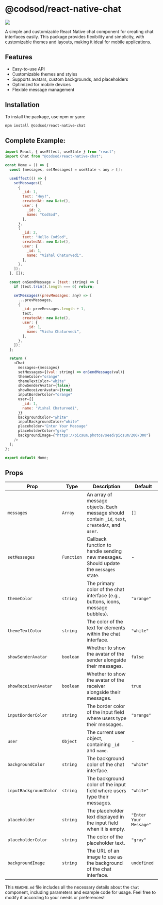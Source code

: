# @codsod/react-native-chat

[<img src="https://github.com/codsode/react-native-chat/blob/master/src/assets/images/react-native-chat.png">](https://github.com/codsode/react-native-chat/blob/master/src/assets/images/react-native-chat.png)

A simple and customizable React Native chat component for creating chat interfaces easily. This package provides flexibility and simplicity, with customizable themes and layouts, making it ideal for mobile applications.

## Features

- Easy-to-use API
- Customizable themes and styles
- Supports avatars, custom backgrounds, and placeholders
- Optimized for mobile devices
- Flexible message management

## Installation

To install the package, use npm or yarn:

```bash
npm install @codsod/react-native-chat
```

## Complete Example:

```javascript
import React, { useEffect, useState } from "react";
import Chat from "@codsod/react-native-chat";

const Home = () => {
  const [messages, setMessages] = useState < any > [];

  useEffect(() => {
    setMessages([
      {
        _id: 1,
        text: "Hey!",
        createdAt: new Date(),
        user: {
          _id: 2,
          name: "CodSod",
        },
      },
      {
        _id: 2,
        text: "Hello CodSod",
        createdAt: new Date(),
        user: {
          _id: 1,
          name: "Vishal Chaturvedi",
        },
      },
    ]);
  }, []);

  const onSendMessage = (text: string) => {
    if (text.trim().length === 0) return;

    setMessages((prevMessages: any) => [
      ...prevMessages,
      {
        _id: prevMessages.length + 1,
        text,
        createdAt: new Date(),
        user: {
          _id: 1,
          name: "Vishu Chaturvedi",
        },
      },
    ]);
  };

  return (
    <Chat
      messages={messages}
      setMessages={(val: string) => onSendMessage(val)}
      themeColor="orange"
      themeTextColor="white"
      showSenderAvatar={false}
      showReceiverAvatar={true}
      inputBorderColor="orange"
      user={{
        _id: 1,
        name: "Vishal Chaturvedi",
      }}
      backgroundColor="white"
      inputBackgroundColor="white"
      placeholder="Enter Your Message"
      placeholderColor="gray"
      backgroundImage={"https://picsum.photos/seed/picsum/200/300"}
    />
  );
};

export default Home;
```

## Props

| Prop                   | Type       | Description                                                                                      | Default                |
| ---------------------- | ---------- | ------------------------------------------------------------------------------------------------ | ---------------------- |
| `messages`             | `Array`    | An array of message objects. Each message should contain `_id`, `text`, `createdAt`, and `user`. | `[]`                   |
| `setMessages`          | `Function` | Callback function to handle sending new messages. Should update the `messages` state.            | -                      |
| `themeColor`           | `string`   | The primary color of the chat interface (e.g., buttons, icons, message bubbles).                 | `"orange"`             |
| `themeTextColor`       | `string`   | The color of the text for elements within the chat interface.                                    | `"white"`              |
| `showSenderAvatar`     | `boolean`  | Whether to show the avatar of the sender alongside their messages.                               | `false`                |
| `showReceiverAvatar`   | `boolean`  | Whether to show the avatar of the receiver alongside their messages.                             | `true`                 |
| `inputBorderColor`     | `string`   | The border color of the input field where users type their messages.                             | `"orange"`             |
| `user`                 | `Object`   | The current user object, containing `_id` and `name`.                                            | -                      |
| `backgroundColor`      | `string`   | The background color of the chat interface.                                                      | `"white"`              |
| `inputBackgroundColor` | `string`   | The background color of the input field where users type their messages.                         | `"white"`              |
| `placeholder`          | `string`   | The placeholder text displayed in the input field when it is empty.                              | `"Enter Your Message"` |
| `placeholderColor`     | `string`   | The color of the placeholder text.                                                               | `"gray"`               |
| `backgroundImage`      | `string`   | The URL of an image to use as the background of the chat interface.                              | `undefined`            |

This `README.md` file includes all the necessary details about the `Chat` component, including parameters and example code for usage. Feel free to modify it according to your needs or preferences!
